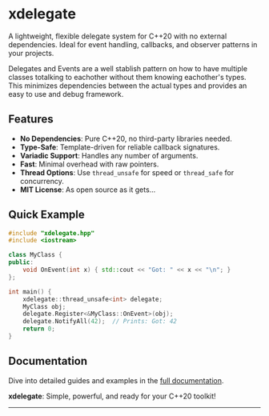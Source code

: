 # **xdelegate**

A lightweight, flexible delegate system for C++20 with no external dependencies. Ideal for event handling, callbacks, and observer patterns in your projects.

Delegates and Events are a well stablish pattern on how to have multiple classes totalking to eachother without them knowing eachother's types. 
This minimizes dependencies between the actual types and provides an easy to use and debug framework.

## **Features**
- **No Dependencies**: Pure C++20, no third-party libraries needed.
- **Type-Safe**: Template-driven for reliable callback signatures.
- **Variadic Support**: Handles any number of arguments.
- **Fast**: Minimal overhead with raw pointers.
- **Thread Options**: Use `thread_unsafe` for speed or `thread_safe` for concurrency.
- **MIT License**: As open source as it gets...

## **Quick Example**
```cpp
#include "xdelegate.hpp"
#include <iostream>

class MyClass {
public:
    void OnEvent(int x) { std::cout << "Got: " << x << "\n"; }
};

int main() {
    xdelegate::thread_unsafe<int> delegate;
    MyClass obj;
    delegate.Register<&MyClass::OnEvent>(obj);
    delegate.NotifyAll(42);  // Prints: Got: 42
    return 0;
}
```

## **Documentation**
Dive into detailed guides and examples in the [full documentation](https://github.com/LIONant-depot/xdelegate/blob/main/documentation/documentation.md).

**xdelegate**: Simple, powerful, and ready for your C++20 toolkit!

---
